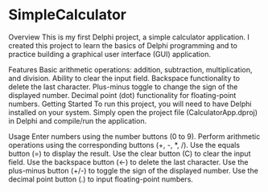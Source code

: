 # SimpleCalculator

Overview
This is my first Delphi project, a simple calculator application. I created this project to learn the basics of Delphi programming and to practice building a graphical user interface (GUI) application.

Features
Basic arithmetic operations: addition, subtraction, multiplication, and division.
Ability to clear the input field.
Backspace functionality to delete the last character.
Plus-minus toggle to change the sign of the displayed number.
Decimal point (dot) functionality for floating-point numbers.
Getting Started
To run this project, you will need to have Delphi installed on your system. Simply open the project file (CalculatorApp.dproj) in Delphi and compile/run the application.

Usage
Enter numbers using the number buttons (0 to 9).
Perform arithmetic operations using the corresponding buttons (+, -, *, /).
Use the equals button (=) to display the result.
Use the clear button (C) to clear the input field.
Use the backspace button (<-) to delete the last character.
Use the plus-minus button (+/-) to toggle the sign of the displayed number.
Use the decimal point button (.) to input floating-point numbers.
